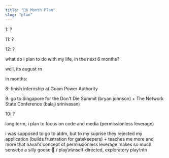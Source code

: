 ```yaml
---
title: "🧭6 Month Plan"
slug: "plan"
---
```


1: ?

11: ?

12: ?

what do i plan to do with my life, in the next 6 months?

well, its august rn

in months:

8: finish internship at Guam Power Authority

9: go to Singapore for the Don't Die Summit (bryan johnson) + The Network State Conference (balaji srinivasan)

10: ?

long term, i plan to focus on code and media (permissionless leverage)

i was supposed to go to atdm, but to my suprise they rejected my application (builds frustration for gatekeepers) + teaches me more and more that naval's concept of permissionless leverage makes so much sensebe a silly goose 🪿 / play\n\nself-directed, exploratory play\n\n
